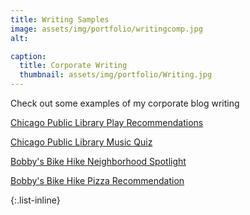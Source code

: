 ```yaml
---
title: Writing Samples
image: assets/img/portfolio/writingcomp.jpg
alt:

caption:
  title: Corporate Writing
  thumbnail: assets/img/portfolio/Writing.jpg
---
```

Check out some examples of my corporate blog writing

[Chicago Public Library Play Recommendations](https://www.chipublib.org/blogs/post/broadway-bound-spotlight-on-teen-plays/)

[Chicago Public Library Music Quiz](https://www.chipublib.org/blogs/post/quiz-how-well-do-you-know-teen-musicians/)

[Bobby's Bike Hike Neighborhood Spotlight](https://www.bobbysbikehike.com/blog/savor-the-2020-chinese-new-year-in-chicagos-chinatown/)

[Bobby's Bike Hike Pizza Recommendation](https://www.bobbysbikehike.com/blog/best-pizza-in-chicago/)

{:.list-inline}
